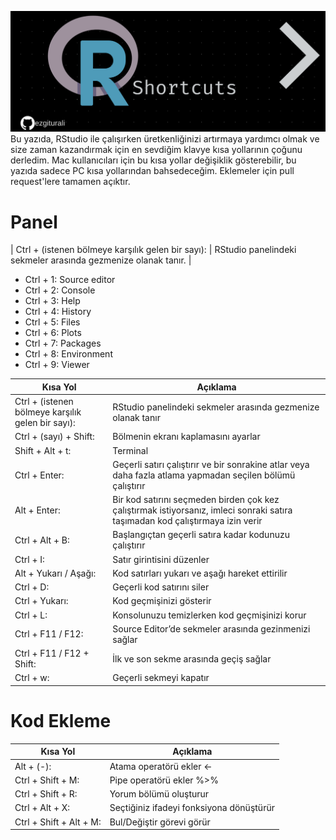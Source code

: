 ![](pack.png)
Bu yazıda, RStudio ile çalışırken üretkenliğinizi artırmaya yardımcı olmak ve size zaman kazandırmak için en sevdiğim klavye kısa yollarının çoğunu derledim. Mac kullanıcıları için bu kısa yollar değişiklik gösterebilir, bu yazıda sadece PC kısa yollarından bahsedeceğim. Eklemeler için pull request'lere tamamen açıktır. 
# Panel
| Ctrl + (istenen bölmeye karşılık gelen bir sayı): | RStudio panelindeki sekmeler arasında gezmenize olanak tanır. |
 
- 	Ctrl + 1: Source editor 
-	Ctrl + 2: Console
-	Ctrl + 3: Help
-	Ctrl + 4: History
-	Ctrl + 5: Files
-	Ctrl + 6: Plots
-	Ctrl + 7: Packages
-	Ctrl + 8: Environment
-	Ctrl + 9: Viewer


| Kısa Yol | Açıklama |
| ------ | ------ |
| Ctrl + (istenen bölmeye karşılık gelen bir sayı):  | RStudio panelindeki sekmeler arasında gezmenize olanak tanır |
| Ctrl + (sayı) + Shift:  | Bölmenin ekranı kaplamasını ayarlar |
| Shift + Alt + t: | Terminal |
| Ctrl + Enter: | Geçerli satırı çalıştırır ve bir sonrakine atlar veya daha fazla atlama yapmadan seçilen bölümü çalıştırır |
| Alt + Enter: | Bir kod satırını seçmeden birden çok kez çalıştırmak istiyorsanız, imleci sonraki satıra taşımadan kod çalıştırmaya izin verir |
| Ctrl + Alt + B:  | Başlangıçtan geçerli satıra kadar kodunuzu çalıştırır |
| Ctrl + I:  | Satır girintisini düzenler |
| Alt + Yukarı / Aşağı: | Kod satırları yukarı ve aşağı hareket ettirilir |
| Ctrl + D: | Geçerli kod satırını siler |
| Ctrl + Yukarı: | Kod geçmişinizi gösterir |
| Ctrl + L: | Konsolunuzu temizlerken kod geçmişinizi korur|
| Ctrl + F11 / F12: | Source Editor’de sekmeler arasında gezinmenizi sağlar |
| Ctrl + F11 / F12 + Shift: |  İlk ve son sekme arasında geçiş sağlar |
| Ctrl + w: | Geçerli sekmeyi kapatır |
# Kod Ekleme
| Kısa Yol | Açıklama |
| ------ | ------ |
| Alt + (-): | Atama operatörü ekler <- |
| Ctrl + Shift + M:  | Pipe operatörü ekler %>% |
| Ctrl + Shift + R:  | Yorum bölümü oluşturur |
| Ctrl + Alt + X:  | Seçtiğiniz ifadeyi fonksiyona dönüştürür |
| Ctrl + Shift + Alt + M: | Bul/Değiştir görevi görür |
